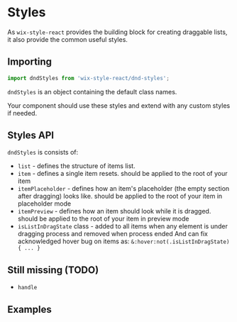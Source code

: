 # Styles

As `wix-style-react` provides the building block for creating draggable lists, it also provide the common useful styles.


## Importing
```js
import dndStyles from 'wix-style-react/dnd-styles';
```

`dndStyles` is an object containing the default class names.

Your component should use these styles and extend with any custom styles if needed.

## Styles API

`dndStyles` is consists of:

 - `list` - defines the structure of items list.
 - `item` - defines a single item resets. should be applied to the root of your item
 - `itemPlaceholder` - defines how an item's placeholder (the empty section after dragging) looks like. should be applied to the root of your item in placeholder mode
 - `itemPreview` - defines how an item should look while it is dragged. should be applied to the root of your item in preview mode
 - `isListInDragState` class - added to all items when any element is under dragging process and removed when process ended 
 And can fix acknowledged hover bug on items as:
  `&:hover:not(.isListInDragState) {
     ...
  }`
## Still missing (TODO)
- `handle`

## Examples
